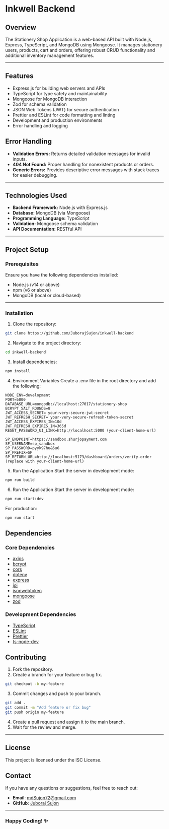 # Inkwell Backend

## Overview

The Stationery Shop Application is a web-based API built with Node.js, Express, TypeScript, and MongoDB using Mongoose. It manages stationery users, products, cart and orders, offering robust CRUD functionality and additional inventory management features.

---

## Features

- Express.js for building web servers and APIs
- TypeScript for type safety and maintainability
- Mongoose for MongoDB interaction
- Zod for schema validation
- JSON Web Tokens (JWT) for secure authentication
- Prettier and ESLint for code formatting and linting
- Development and production environments
- Error handling and logging

## Error Handling

- **Validation Errors:** Returns detailed validation messages for invalid inputs.
- **404 Not Found:** Proper handling for nonexistent products or orders.
- **Generic Errors:** Provides descriptive error messages with stack traces for easier debugging.

---

## Technologies Used

- **Backend Framework:** Node.js with Express.js
- **Database:** MongoDB (via Mongoose)
- **Programming Language:** TypeScript
- **Validation:** Mongoose schema validation
- **API Documentation:** RESTful API

---

## Project Setup

### Prerequisites

Ensure you have the following dependencies installed:

- Node.js (v14 or above)
- npm (v6 or above)
- MongoDB (local or cloud-based)

---

### Installation

1. Clone the repository:

```bash
git clone https://github.com/JuborajSujon/inkwell-backend
```

2. Navigate to the project directory:

```bash
cd inkwell-backend
```

3. Install dependencies:

```bash
npm install
```

4. Environment Variables Create a .env file in the root directory and add the following:

```env
NODE_ENV=development
PORT=5000
DATABASE_URL=mongodb://localhost:27017/stationery-shop
BCRYPT_SALT_ROUNDS=8
JWT_ACCESS_SECRET= your-very-secure-jwt-secret
JWT_REFRESH_SECRET= your-very-secure-refresh-token-secret
JWT_ACCESS_EXPIRES_IN=10d
JWT_REFRESH_EXPIRES_IN=365d
RESET_PASSWORD_UI_LINK=http://localhost:5000 (your-client-home-url)

SP_ENDPOINT=https://sandbox.shurjopayment.com
SP_USERNAME=sp_sandbox
SP_PASSWORD=pyyk97hu&6u6
SP_PREFIX=SP
SP_RETURN_URL=http://localhost:5173/dashboard/orders/verify-order (replace with your-client-home-url)
```

5. Run the Application Start the server in development mode:

```bash
npm run build
```

6. Run the Application Start the server in development mode:

```bash
npm run start:dev
```

For production:

```bash
npm run start
```

## Dependencies

### Core Dependencies

- [axios](https://www.npmjs.com/package/axios)
- [bcrypt](https://www.npmjs.com/package/bcrypt)
- [cors](https://www.npmjs.com/package/cors)
- [dotenv](https://www.npmjs.com/package/dotenv)
- [express](https://www.npmjs.com/package/express)
- [joi](https://www.npmjs.com/package/joi)
- [jsonwebtoken](https://www.npmjs.com/package/jsonwebtoken)
- [mongoose](https://www.npmjs.com/package/mongoose)
- [zod](https://www.npmjs.com/package/zod)

### Development Dependencies

- [TypeScript](https://www.npmjs.com/package/typescript)
- [ESLint](https://www.npmjs.com/package/eslint)
- [Prettier](https://www.npmjs.com/package/prettier)
- [ts-node-dev](https://www.npmjs.com/package/ts-node-dev)

## Contributing

1. Fork the repository.
2. Create a branch for your feature or bug fix.

```bash
git checkout -b my-feature
```

3. Commit changes and push to your branch.

```bash
git add .
git commit -m "Add feature or fix bug"
git push origin my-feature
```

4. Create a pull request and assign it to the main branch.
5. Wait for the review and merge.

---

## License

This project is licensed under the ISC License.

## Contact

If you have any questions or suggestions, feel free to reach out:

- **Email**: mdSujon72@gmail.com
- **GitHub**: [Juboraj Sujon](https://github.com/JuborajSujon)

---

### Happy Coding! ✨
